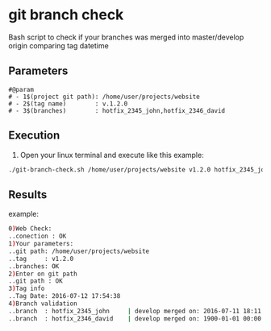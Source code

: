 # git branch check

Bash script to check if your branches was merged into master/develop origin comparing tag datetime

## Parameters

```
#@param
# - 1$(project git path): /home/user/projects/website
# - 2$(tag name)        : v.1.2.0
# - 3$(branches)        : hotfix_2345_john,hotfix_2346_david
```

## Execution

1) Open your linux terminal and execute like this example:

```sh
./git-branch-check.sh /home/user/projects/website v1.2.0 hotfix_2345_john,hotfix_2346_david

```

## Results

example:

```sh
0)Web Check:
..conection : OK
1)Your parameters:
..git path: /home/user/projects/website
..tag     : v1.2.0
..branches: OK
2)Enter on git path
..git path : OK
3)Tag info
..Tag Date: 2016-07-12 17:54:38
4)Branch validation
..branch  : hotfix_2345_john     | develop merged on: 2016-07-11 18:11:04 [-OK-] | master merged on: 2016-01-13 17:24:49 [FAIL]
..branch  : hotfix_2346_david    | develop merged on: 1900-01-01 00:00:00 [FAIL] | master merged on: 1900-01-01 00:00:00 [FAIL]

```
